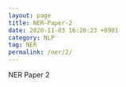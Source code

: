 ```yaml
---
layout: page 
title: NER-Paper-2
date: 2020-11-03 16:20:23 +0901 
category: NLP
tag: NER
permalink: /ner/2/
---
```


NER Paper 2